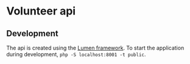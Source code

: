 # Volunteer api

## Development

The api is created using the [Lumen framework](https://lumen.laravel.com/docs/9.x). To start the application during development, `php -S localhost:8001 -t public`.

